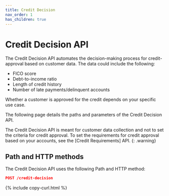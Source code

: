 ```yaml
---
title: Credit Decision
nav_order: 1
has_children: true
---
```


# Credit Decision API

The Credit Decision API automates the decision-making process for credit-approval based on customer data. The data could include the following:

- FICO score
- Debt-to-income ratio
- Length of credit history
- Number of late payments/delinquent accounts

Whether a customer is approved for the credit depends on your specific use case. 

The following page details the paths and parameters of the Credit Decision API.

The Credit Decision API is meant for customer data collection and not to set the criteria for credit approval. To set the requirements for credit approval based on your accounts, see the [Credit Requirements] API.
{: .warning}

## Path and HTTP methods

The Credit Decision API uses the following Path and HTTP method:

```json
POST /credit-decision
```
{% include copy-curl.html %}





